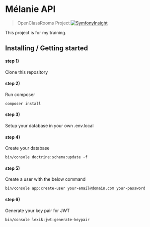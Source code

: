 # Mélanie API
> OpenClassRooms Project
[![SymfonyInsight](https://insight.symfony.com/projects/7f94ef16-ed89-4e1a-903b-2541455b116b/big.svg)](https://insight.symfony.com/projects/7f94ef16-ed89-4e1a-903b-2541455b116b)

This project is for my training.

## Installing / Getting started

#### step 1) 
Clone this repository

#### step 2)
Run composer
```shell
composer install
```

#### step 3)
Setup your database in your own .env.local

#### step 4)
Create your database
```shell
bin/console doctrine:schema:update -f
```

#### step 5)
Create a user with the below command
```shell
bin/console app:create-user your-email@domain.com your-password
```

#### step 6)
Generate your key pair for JWT
```shell
bin/console lexik:jwt:generate-keypair
```
